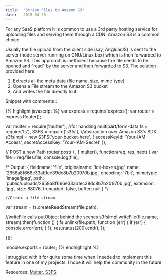 ```yaml
---
title:	"Stream Files to Amazon S3"
date:	2015-04-20
---
```

For any SaaS platform it is common to use a 3rd party hosting service for uploading files and serving them through a CDN. Amazon S3 is a common choice.

Usually the file upload from the client side (say, AngluarJS) is sent to the server (node server running on GNU/Linux box) which is then forwarded to Amazon S3. This approach is inefficient because the file needs to be opened and "read" by the server and then forwarded to S3. The solution provided here 
<ol>
<li> Extracts all the meta data (file name, size, mime type) </li>
<li> Opens a File stream to the Amazon S3 bucket </li>
<li> And writes the file directly to it. </li>
</ol>

Snippet with comments :

{% highlight javascript %}
var express = require('express');
var router = express.Router();

var multer = require('multer'),	//for handling multipart/form-data
fs = require('fs'),
S3FS = require('s3fs'),	//abstraction over Amazon S3's SDK
s3fsImpl = new S3FS('your-bucket-here', {
       accessKeyId: 'Your-IAM-Access',
       secretAccessKey: 'Your-IAM-Secret'
   	});


// POST a new Path 
router.post('/', [ multer(), function(req, res, next) {
	var file = req.files.file;
	console.log(file);

/* Output:
{ 
	fieldname: 'file',
	originalname: 'ice-boxes.jpg',
	name: '2658a8f666e33ab1ec39dc8b7b20970b.jpg',
	encoding: '7bit',
	mimetype: 'image/jpeg',
	path: 'public/uploads/2658a8f666e33ab1ec39dc8b7b20970b.jpg',
	extension: 'jpg',
	size: 88076,
	truncated: false,
	buffer: null 
 }
*/

	//Create a file stream
   var stream = fs.createReadStream(file.path);	

   //writeFile calls putObject behind the scenes
   s3fsImpl.writeFile(file.name, stream).then(function () {	
        fs.unlink(file.path, function (err) {
            if (err) {
                console.error(err);
            }
        });
        res.status(200).end();
    });

}]);


module.exports = router;
{% endhighlight %}


I struggled with it for quite some time when I needed to implement this feature in one of my projects. I hope it will help the community in the future.

Resources: [Multer](https://www.npmjs.com/package/multer), [S3FS](https://github.com/RiptideCloud/s3fs)